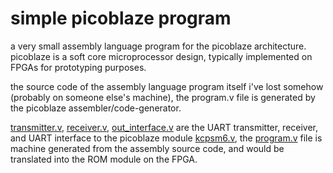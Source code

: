 # simple picoblaze program
a very small assembly language program for the picoblaze architecture.
picoblaze is a soft core microprocessor design, typically implemented on FPGAs for prototyping purposes.

the source code of the assembly language program itself i've lost somehow (probably on someone else's machine),
the program.v file is generated by the picoblaze assembler/code-generator.

[transmitter.v](transmitter.v), [receiver.v](receiver.v), [out_interface.v](out_interface.v) are the UART transmitter, receiver, and UART interface to the picoblaze module [kcpsm6.v](kcpsm6.v), the [program.v](program.v) file is machine generated from the assembly source code, and would be translated into the ROM module on the FPGA.